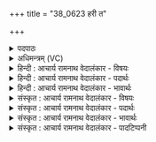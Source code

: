 +++
title = "38_0623 हरी त"

+++
<details><summary>पदपाठः</summary>

ह꣡री꣢꣯। ते꣣। इन्द्र। श्म꣡श्रू꣢꣯णि। उ꣣त꣢। उ꣣। ते। हरि꣡तौ꣢। हरी꣣इ꣡ति꣢। तम्। त्वा꣣। स्तुवन्ति। कव꣡यः꣢। प꣣रुषा꣡सः꣢। व꣣न꣡र्ग꣢वः। ६२३।
</details>

<details><summary>अधिमन्त्रम् (VC)</summary>

- इन्द्रः
- वामदेवो गौतमः
- अनुष्टुप्
- गान्धारः
- आरण्यं काण्डम्
</details>

<details><summary>हिन्दी : आचार्य रामनाथ वेदालंकार - विषयः</summary>

अगले मन्त्र का देवता इन्द्र है। इन्द्र नाम से परमात्मा का वर्णन है।
</details>

<details><summary>हिन्दी : आचार्य रामनाथ वेदालंकार - पदार्थः</summary>

पदार्थान्वय -  हे (इन्द्र) परमैश्वर्यशाली परमात्मन् ! (ते) तेरी रचित (श्मश्रूणि) मूँछों के समान प्रतीत होनेवाली सूर्यकिरणें (हरी) मलिनताओं को हरनेवाली हैं, (उत उ) और (ते) तेरी रचित (हरितौ) पूर्व-पश्चिमरूप, उत्तर-दक्षिणरूप अथवा ध्रुवा-ऊर्ध्वारूप दिशाएँ (हरी) मलिनता को हरनेवाली हैं। (तं त्वा) उस तेरी (वनर्गवः) वनगामी वानप्रस्थ (कवयः परुषासः) मेधावी पुरुष (स्तुवन्ति) स्तुति करते हैं ॥९॥ इस मन्त्र में ‘हरी’ की आवृत्ति में यमक तथा ‘हरी, हरि, हरी’ में वृत्त्यनुप्रास अलङ्कार है। सूर्यकिरणों को श्मश्रु कहने में असम्बन्ध में सम्बन्ध रूप अतिशयोक्ति अलङ्कार है ॥९॥
</details>

<details><summary>हिन्दी : आचार्य रामनाथ वेदालंकार - भावार्थः</summary>

भावार्थ -  परमात्मा द्वारा रचित सूर्य, चन्द्र, तारे, दिशाएँ, विदिशाएँ आदि सभी पदार्थ विलक्षण और उसकी महिमा के प्रकाशक हैं ॥९॥
</details>

<details><summary>संस्कृत : आचार्य रामनाथ वेदालंकार - विषयः</summary>

अथेन्द्रो देवता। इन्द्रनाम्ना परमात्मा वर्ण्यते।
</details>

<details><summary>संस्कृत : आचार्य रामनाथ वेदालंकार - पदार्थः</summary>

पदार्थान्वय -  हे (इन्द्र) परमैश्वर्यवन् परमात्मन् ! (ते) तव, त्वद्रचितानीत्यर्थः (श्मश्रूणि) कूर्चानीव प्रतीयमानाः सूर्यकिरणाः (हरी) हरीणि, मालिन्यापहारकाणि सन्ति। अत्र ‘शेश्छन्दसि बहुलम्। अ० ६।१।७०’ इत्यनेन शेर्लुक्। (उत उ) अपि च (ते) तव, त्वद्रचिते (हरितौ) पूर्वपश्चिमरूपे, उतरदक्षिणरूपे, ध्रुवोर्ध्वारूपे वा दिशौ। हरितः इति दिङ्नाम। निघं० १।६। (हरी) हर्यौ मालिन्यापहारिके स्तः। अत्र प्रथमाद्विवचने पूर्वसवर्णदीर्घः। (तं त्वा) तादृशम् अपूर्वकर्तृत्वयुक्तं त्वाम् (वनर्गवः१) वनगामिनः वानप्रस्थाः। वनर्गू वनगामिनौ इति यास्कः। निरु० ३।१४। (कवयः परुषासः) मेधाविनः पुरुषाः। परुषासः इत्यत्र ‘आज्जसेरसुक्। अ० ७।१।५०’ इति जसोऽसुगागमः। उकारस्य अकारादेशश्छान्दसः। (स्तुवन्ति) स्तुतिविषयीकुर्वन्ति ॥९॥ अत्र ‘हरी-हरी’ इत्यावृत्तौ यमकालङ्कारः। ‘हरी-हरि-हरी’ इत्यत्र च वृत्त्यनुप्रासः। सूर्यकिरणानां श्मश्रुनाम्ना वर्णनादसम्बन्धे सम्बन्धरूपोऽतिशयोक्तिरलङ्कारः ॥९॥
</details>

<details><summary>संस्कृत : आचार्य रामनाथ वेदालंकार - भावार्थः</summary>

भावार्थ -  परमात्मना रचिताः सूर्यचन्द्रतारादिग्विदिक्प्रभृतयः सर्वेऽपि पदार्था विलक्षणास्तन्महिमप्रकाशकाश्च सन्ति ॥९॥
</details>

<details><summary>संस्कृत : आचार्य रामनाथ वेदालंकार - पादटिप्पनी</summary>

टिप्पनी -   १. वननीयाः सम्भजनीयाः सेवनीयाः गावो येषां ते वनर्गवः। मध्यरेफश्छान्दसः, गोस्त्रियो(१।२।४८)रिति ह्रस्वत्वम्—इति सा०।
</details>